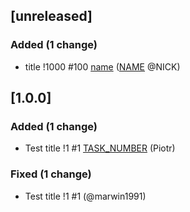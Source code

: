 <!-- @formatter:off -->
<!-- noinspection -->
<!-- Prevents auto format, for JetBrains IDE File > Settings > Editor > Code Style (Formatter Tab) > Turn formatter on/off with markers in code comments  -->

<!-- This file is automatically generate by logchange tool 🌳 🪓 => 🪵 -->
<!-- Visit https://github.com/logchange/logchange and leave a star 🌟 -->
<!-- !!! ⚠️ DO NOT MODIFY THIS FILE, YOUR CHANGES WILL BE LOST ⚠️ !!! -->


[unreleased]
------------

### Added (1 change)

- title !1000 #100 [name](url) ([NAME](URL) @NICK)


[1.0.0]
-------

### Added (1 change)

- Test title !1 #1 [TASK_NUMBER](https://www.google.pl) (Piotr)

### Fixed (1 change)

- Test title !1 #1 (@marwin1991)



